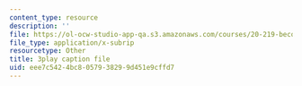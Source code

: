 ```yaml
---
content_type: resource
description: ''
file: https://ol-ocw-studio-app-qa.s3.amazonaws.com/courses/20-219-becoming-the-next-bill-nye-writing-and-hosting-the-educational-show-january-iap-2015/eee7c5424bc8057938299d451e9cffd7_VHyCh1mDneE.srt
file_type: application/x-subrip
resourcetype: Other
title: 3play caption file
uid: eee7c542-4bc8-0579-3829-9d451e9cffd7
---
```

